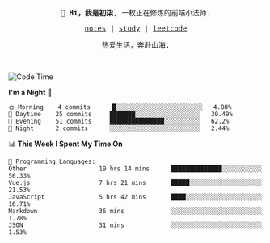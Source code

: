 <p align="center">
  <samp>
    <span><strong>👋 Hi，我是初柒</strong>,</span>
    <span>一枚正在修炼的前端小法师.</span>
  </samp>
</p>

<p align="center">
  <samp>
    <a href="https://www.wolai.com/dec-seven/wyPFvMTwAcD9muc6RMfThB">notes</a> |
    <a href="https://github.com/dec-seven/fe-study">study</a> |
    <a href="https://leetcode.cn/u/dec-seven/">leetcode</a>
  </samp>
</p>
<p align="center">
  <samp>
    <span>热爱生活，奔赴山海.</span>
  </samp>
</p>
<br>

<!--START_SECTION:waka-->
![Code Time](http://img.shields.io/badge/Code%20Time-358%20hrs%2021%20mins-blue)

**I'm a Night 🦉** 

```text
🌞 Morning    4 commits      █░░░░░░░░░░░░░░░░░░░░░░░░   4.88% 
🌆 Daytime    25 commits     ███████░░░░░░░░░░░░░░░░░░   30.49% 
🌃 Evening    51 commits     ███████████████░░░░░░░░░░   62.2% 
🌙 Night      2 commits      ░░░░░░░░░░░░░░░░░░░░░░░░░   2.44%

```


📊 **This Week I Spent My Time On** 

```text
💬 Programming Languages: 
Other                    19 hrs 14 mins      ██████████████░░░░░░░░░░░   56.33% 
Vue.js                   7 hrs 21 mins       █████░░░░░░░░░░░░░░░░░░░░   21.53% 
JavaScript               5 hrs 42 mins       ████░░░░░░░░░░░░░░░░░░░░░   16.71% 
Markdown                 36 mins             ░░░░░░░░░░░░░░░░░░░░░░░░░   1.78% 
JSON                     31 mins             ░░░░░░░░░░░░░░░░░░░░░░░░░   1.53%

```


<!--END_SECTION:waka-->

